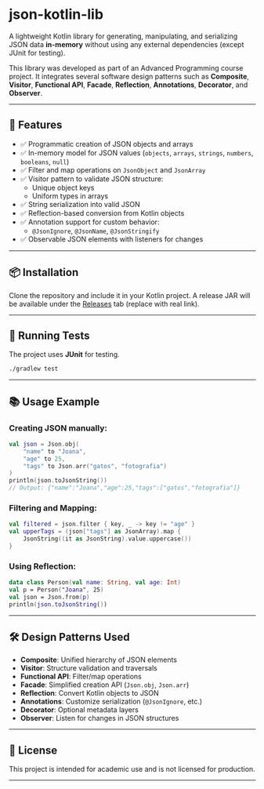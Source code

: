 
# json-kotlin-lib

A lightweight Kotlin library for generating, manipulating, and serializing JSON data **in-memory** without using any external dependencies (except JUnit for testing).

This library was developed as part of an Advanced Programming course project. It integrates several software design patterns such as **Composite**, **Visitor**, **Functional API**, **Facade**, **Reflection**, **Annotations**, **Decorator**, and **Observer**.

---

## 🚀 Features

- ✅ Programmatic creation of JSON objects and arrays
- ✅ In-memory model for JSON values (`objects`, `arrays`, `strings`, `numbers`, `booleans`, `null`)
- ✅ Filter and map operations on `JsonObject` and `JsonArray`
- ✅ Visitor pattern to validate JSON structure:
  - Unique object keys
  - Uniform types in arrays
- ✅ String serialization into valid JSON
- ✅ Reflection-based conversion from Kotlin objects
- ✅ Annotation support for custom behavior:
  - `@JsonIgnore`, `@JsonName`, `@JsonStringify`
- ✅ Observable JSON elements with listeners for changes

---

## 📦 Installation

Clone the repository and include it in your Kotlin project. A release JAR will be available under the [Releases](https://github.com/your-username/json-kotlin-lib/releases) tab (replace with real link).

---

## 🧪 Running Tests

The project uses **JUnit** for testing.

```bash
./gradlew test
```

---

## 📚 Usage Example

### Creating JSON manually:

```kotlin
val json = Json.obj(
    "name" to "Joana",
    "age" to 25,
    "tags" to Json.arr("gatos", "fotografia")
)
println(json.toJsonString())
// Output: {"name":"Joana","age":25,"tags":["gatos","fotografia"]}
```

### Filtering and Mapping:

```kotlin
val filtered = json.filter { key, _ -> key != "age" }
val upperTags = (json["tags"] as JsonArray).map {
    JsonString((it as JsonString).value.uppercase())
}
```

### Using Reflection:

```kotlin
data class Person(val name: String, val age: Int)
val p = Person("Joana", 25)
val json = Json.from(p)
println(json.toJsonString())
```

---

## 🛠️ Design Patterns Used

- **Composite**: Unified hierarchy of JSON elements
- **Visitor**: Structure validation and traversals
- **Functional API**: Filter/map operations
- **Facade**: Simplified creation API (`Json.obj`, `Json.arr`)
- **Reflection**: Convert Kotlin objects to JSON
- **Annotations**: Customize serialization (`@JsonIgnore`, etc.)
- **Decorator**: Optional metadata layers
- **Observer**: Listen for changes in JSON structures

---

## 📄 License

This project is intended for academic use and is not licensed for production.

---

